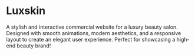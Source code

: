# Luxskin
A stylish and interactive commercial website for a luxury beauty salon. Designed with smooth animations, modern aesthetics, and a responsive layout to create an elegant user experience. Perfect for showcasing a high-end beauty brand!

